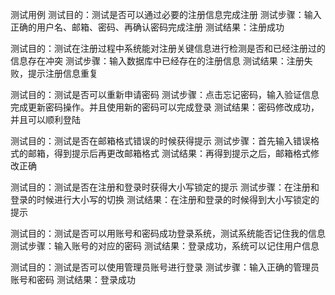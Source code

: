 测试用例
测试目的：测试是否可以通过必要的注册信息完成注册
测试步骤：输入正确的用户名、邮箱、密码、再确认密码完成注册
测试结果：注册成功

测试目的：测试在注册过程中系统能对注册关键信息进行检测是否和已经注册过的信息存在冲突
测试步骤：输入数据库中已经存在的注册信息
测试结果：注册失败，提示注册信息重复

测试目的：测试是否可以重新申请密码
测试步骤：点击忘记密码，输入验证信息完成更新密码操作。并且使用新的密码可以完成登录
测试结果：密码修改成功，并且可以顺利登陆

测试目的：测试是否在邮箱格式错误的时候获得提示
测试步骤：首先输入错误格式的邮箱，得到提示后再更改邮箱格式
测试结果：再得到提示之后，邮箱格式修改正确

测试目的：测试是否在注册和登录时获得大小写锁定的提示
测试步骤：在注册和登录的时候进行大小写的切换
测试结果：在注册和登录的时候得到大小写锁定的提示

测试目的：测试是否可以用账号和密码成功登录系统，测试系统能否记住我的信息
测试步骤：输入账号的对应的密码
测试结果：登录成功，系统可以记住用户信息

测试目的：测试是否可以使用管理员账号进行登录
测试步骤：输入正确的管理员账号和密码
测试结果：登录成功


